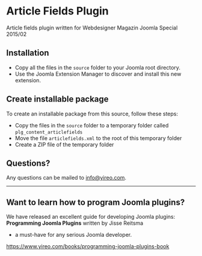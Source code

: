 # Article Fields Plugin
Article fields plugin written for Webdesigner Magazin Joomla Special 2015/02

## Installation
* Copy all the files in the `source` folder to your Joomla root directory.
* Use the Joomla Extension Manager to discover and install this new extension.

## Create installable package
To create an installable package from this source, follow these steps:
* Copy the files in the `source` folder to a temporary folder called `plg_content_articlefields`
* Move the file `articlefields.xml` to the root of this temporary folder
* Create a ZIP file of the temporary folder

## Questions?
Any questions can be mailed to info@yireo.com.

---
## Want to learn how to program Joomla plugins?
We have released an excellent guide for developing Joomla plugins:
**Programming Joomla Plugins** written by Jisse Reitsma 
- a must-have for any serious Joomla developer.

https://www.yireo.com/books/programming-joomla-plugins-book
